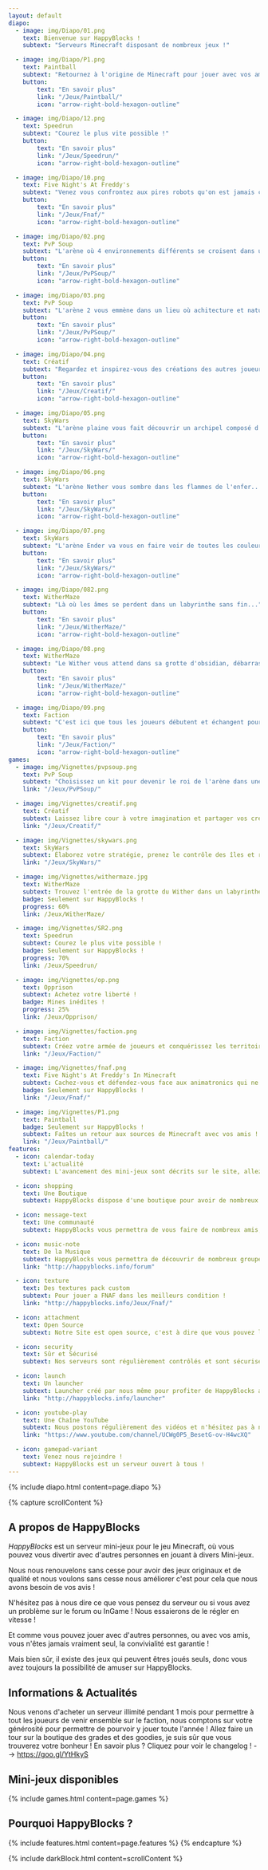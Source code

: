 ```yaml
---
layout: default
diapo:
  - image: img/Diapo/01.png
    text: Bienvenue sur HappyBlocks !
    subtext: "Serveurs Minecraft disposant de nombreux jeux !"           

  - image: img/Diapo/P1.png
    text: Paintball
    subtext: "Retournez à l'origine de Minecraft pour jouer avec vos amis en Vanilla !"
    button:
        text: "En savoir plus"
        link: "/Jeux/Paintball/"
        icon: "arrow-right-bold-hexagon-outline"

  - image: img/Diapo/12.png
    text: Speedrun
    subtext: "Courez le plus vite possible !"
    button:
        text: "En savoir plus"
        link: "/Jeux/Speedrun/"
        icon: "arrow-right-bold-hexagon-outline"

  - image: img/Diapo/10.png
    text: Five Night's At Freddy's
    subtext: "Venez vous confrontez aux pires robots qu'on est jamais créé !"
    button:
        text: "En savoir plus"
        link: "/Jeux/Fnaf/"
        icon: "arrow-right-bold-hexagon-outline"

  - image: img/Diapo/02.png
    text: PvP Soup
    subtext: "L'arène où 4 environnements différents se croisent dans un lieu insolite pour combattre !"
    button:
        text: "En savoir plus"
        link: "/Jeux/PvPSoup/"
        icon: "arrow-right-bold-hexagon-outline"

  - image: img/Diapo/03.png
    text: PvP Soup
    subtext: "L'arène 2 vous emmène dans un lieu où achitecture et nature ne font qu'un pour devenir le roi de l'arène !"
    button:
        text: "En savoir plus"
        link: "/Jeux/PvPSoup/"
        icon: "arrow-right-bold-hexagon-outline"

  - image: img/Diapo/04.png
    text: Créatif
    subtext: "Regardez et inspirez-vous des créations des autres joueurs pour faire votre propre parcelle"
    button:
        text: "En savoir plus"
        link: "/Jeux/Creatif/"
        icon: "arrow-right-bold-hexagon-outline"

  - image: img/Diapo/05.png
    text: SkyWars
    subtext: "L'arène plaine vous fait découvrir un archipel composé d'îlots qui volent au-dessus du vide"
    button:
        text: "En savoir plus"
        link: "/Jeux/SkyWars/"
        icon: "arrow-right-bold-hexagon-outline"

  - image: img/Diapo/06.png
    text: SkyWars
    subtext: "L'arène Nether vous sombre dans les flammes de l'enfer..."
    button:
        text: "En savoir plus"
        link: "/Jeux/SkyWars/"
        icon: "arrow-right-bold-hexagon-outline"

  - image: img/Diapo/07.png
    text: SkyWars
    subtext: "L'arène Ender va vous en faire voir de toutes les couleurs avec le dragon prêt à vous détruire !"
    button:
        text: "En savoir plus"
        link: "/Jeux/SkyWars/"
        icon: "arrow-right-bold-hexagon-outline"

  - image: img/Diapo/082.png
    text: WitherMaze
    subtext: "Là où les âmes se perdent dans un labyrinthe sans fin..."
    button:
        text: "En savoir plus"
        link: "/Jeux/WitherMaze/"
        icon: "arrow-right-bold-hexagon-outline"

  - image: img/Diapo/08.png
    text: WitherMaze
    subtext: "Le Wither vous attend dans sa grotte d'obsidian, débarrassez le monde de cette créature !"
    button:
        text: "En savoir plus"
        link: "/Jeux/WitherMaze/"
        icon: "arrow-right-bold-hexagon-outline"

  - image: img/Diapo/09.png
    text: Faction
    subtext: "C'est ici que tous les joueurs débutent et échangent pour devenir la meilleur faction !"
    button:
        text: "En savoir plus"
        link: "/Jeux/Faction/"
        icon: "arrow-right-bold-hexagon-outline"
games:
  - image: img/Vignettes/pvpsoup.png
    text: PvP Soup
    subtext: "Choisissez un kit pour devenir le roi de l'arène dans une bataille où il n'y a qu'un seul gagnant !"
    link: "/Jeux/PvPSoup/"

  - image: img/Vignettes/creatif.png
    text: Créatif
    subtext: Laissez libre cour à votre imagination et partager vos créations à vos amis !
    link: "/Jeux/Creatif/"

  - image: img/Vignettes/skywars.png
    text: SkyWars
    subtext: Élaborez votre stratégie, prenez le contrôle des îles et restez en vie  !
    link: "/Jeux/SkyWars/"

  - image: img/Vignettes/withermaze.jpg
    text: WitherMaze
    subtext: Trouvez l'entrée de la grotte du Wither dans un labyrinthe et terrassez-le !
    badge: Seulement sur HappyBlocks !
    progress: 60%
    link: /Jeux/WitherMaze/

  - image: img/Vignettes/SR2.png
    text: Speedrun
    subtext: Courez le plus vite possible !
    badge: Seulement sur HappyBlocks !
    progress: 70%
    link: /Jeux/Speedrun/

  - image: img/Vignettes/op.png
    text: Opprison
    subtext: Achetez votre liberté !
    badge: Mines inédites !
    progress: 25%
    link: /Jeux/Opprison/

  - image: img/Vignettes/faction.png
    text: Faction
    subtext: Créez votre armée de joueurs et conquérissez les territoires sur votre chemin pour devenir la meilleur faction !
    link: "/Jeux/Faction/"

  - image: img/Vignettes/fnaf.png
    text: Five Night's At Freddy's In Minecraft
    subtext: Cachez-vous et défendez-vous face aux animatronics qui ne veulent qu'une seul chose, votre mort !
    badge: Seulement sur HappyBlocks !
    link: "/Jeux/Fnaf/"

  - image: img/Vignettes/P1.png
    text: Paintball
    badge: Seulement sur HappyBlocks !
    subtext: Faîtes un retour aux sources de Minecraft avec vos amis ! Construisez votre base et protégez-vous des autres joueurs qui veulent prendre tout ce que vous appartient !
    link: "/Jeux/Paintball/"
features:
  - icon: calendar-today
    text: L'actualité
    subtext: L'avancement des mini-jeux sont décrits sur le site, allez y faire un petit tour !

  - icon: shopping
    text: Une Boutique
    subtext: HappyBlocks dispose d'une boutique pour avoir de nombreux avantages à bas prix mais aussi d'une boutique de goodies. Idéal pour avoir des produits uniques et originaux au couleurs de votre serveur favori !

  - icon: message-text
    text: Une communauté
    subtext: HappyBlocks vous permettra de vous faire de nombreux amis, sur le serveur mais aussi sur le forum où la communauté est très active !

  - icon: music-note
    text: De la Musique
    subtext: HappyBlocks vous permettra de découvrir de nombreux groupes ou compositeurs indépendant grâce à son système In Game !
    link: "http://happyblocks.info/forum"

  - icon: texture
    text: Des textures pack custom
    subtext: Pour jouer a FNAF dans les meilleurs condition !
    link: "http://happyblocks.info/Jeux/Fnaf/"

  - icon: attachment
    text: Open Source
    subtext: Notre Site est open source, c'est à dire que vous pouvez l'utiliser comme bon vous semble par ailleurs, tous nos plugins sont cités dans la section crédits.

  - icon: security
    text: Sûr et Sécurisé
    subtext: Nos serveurs sont régulièrement contrôlés et sont sécurisés, en cas de défaillance faites-le nous savoir sur le forum ou dans le jeu.

  - icon: launch
    text: Un launcher
    subtext: Launcher créé par nous même pour profiter de HappyBlocks au maximum !
    link: "http://happyblocks.info/launcher"

  - icon: youtube-play
    text: Une Chaîne YouTube
    subtext: Nous postons régulièrement des vidéos et n'hésitez pas à nous proposer les votre ! Nous les posterons avec plaisir !
    link: "https://www.youtube.com/channel/UCWg0P5_BesetG-ov-H4wcXQ"

  - icon: gamepad-variant
    text: Venez nous rejoindre !
    subtext: HappyBlocks est un serveur ouvert à tous !
---
```


{% include diapo.html content=page.diapo %}

{% capture scrollContent %}
## A propos de HappyBlocks

*HappyBlocks* est un serveur mini-jeux pour le jeu Minecraft, où vous pouvez vous divertir avec d'autres personnes en jouant à divers Mini-jeux.

Nous nous renouvelons sans cesse pour avoir des jeux originaux et de qualité et nous voulons sans cesse nous améliorer c'est pour cela que nous avons besoin de vos avis !

N'hésitez pas à nous dire ce que vous pensez du serveur ou si vous avez un problème sur le forum ou InGame ! Nous essaierons de le régler en vitesse !


Et comme vous pouvez jouer avec d'autres personnes, ou avec vos amis, vous n'êtes jamais vraiment seul, la convivialité est garantie !

Mais bien sûr, il existe des jeux qui peuvent êtres joués seuls, donc vous avez toujours la possibilité de amuser sur HappyBlocks.

## Informations & Actualités

Nous venons d'acheter un serveur illimité pendant 1 mois pour permettre à tout les joueurs de venir ensemble sur le faction,
nous comptons sur votre générosité pour permettre de pourvoir y jouer toute l'année ! Allez faire un tour sur la boutique des grades
et des goodies, je suis sûr que vous trouverez votre bonheur ! En savoir plus ? Cliquez pour voir le changelog ! --> https://goo.gl/YtHkyS



## Mini-jeux disponibles

{% include games.html content=page.games %}

## Pourquoi HappyBlocks ?

{% include features.html content=page.features %}
{% endcapture %}

{% include darkBlock.html content=scrollContent %}
